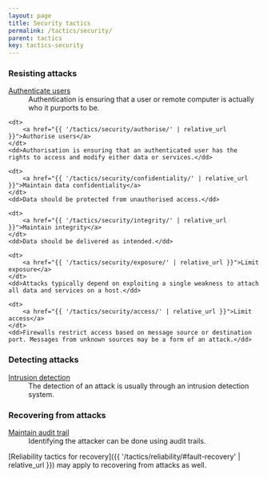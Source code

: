 ```yaml
---
layout: page
title: Security tactics
permalink: /tactics/security/
parent: tactics
key: tactics-security
---
```


### Resisting attacks

<dl>
    <dt>
        <a href="{{ '/tactics/security/authenticate/' | relative_url }}">Authenticate users</a>
    </dt>
    <dd>Authentication is ensuring that a user or remote computer is actually who it purports to be.</dd>
    
    <dt>
        <a href="{{ '/tactics/security/authorise/' | relative_url }}">Authorise users</a>
    </dt>
    <dd>Authorisation is ensuring that an authenticated user has the rights to access and modify either data or services.</dd>
    
    <dt>
        <a href="{{ '/tactics/security/confidentiality/' | relative_url }}">Maintain data confidentiality</a>
    </dt>
    <dd>Data should be protected from unauthorised access.</dd>
    
    <dt>
        <a href="{{ '/tactics/security/integrity/' | relative_url }}">Maintain integrity</a>
    </dt>
    <dd>Data should be delivered as intended.</dd>
    
    <dt>
        <a href="{{ '/tactics/security/exposure/' | relative_url }}">Limit exposure</a>
    </dt>
    <dd>Attacks typically depend on exploiting a single weakness to attach all data and services on a host.</dd>
    
    <dt>
        <a href="{{ '/tactics/security/access/' | relative_url }}">Limit access</a>
    </dt>
    <dd>Firewalls restrict access based on message source or destination port. Messages from unknown sources may be a form of an attack.</dd>
</dl>

### Detecting attacks

<dl>
    <dt>
        <a href="{{ '/tactics/security/intrusion-detection/' | relative_url }}">Intrusion detection</a>
    </dt>
    <dd>The detection of an attack is usually through an intrusion detection system.</dd>
</dl>

### Recovering from attacks

<dl>
    <dt>
        <a href="{{ '/tactics/security/audit-trail/' | relative_url }}">Maintain audit trail</a>
    </dt>
    <dd>Identifying the attacker can be done using audit trails.</dd>
</dl>

[Reliability tactics for recovery]({{ '/tactics/reliability/#fault-recovery' | relative_url }}) may apply to recovering from attacks as well.
